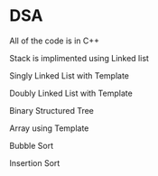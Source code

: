 # DSA
All of the code is in C++

Stack is implimented using Linked list

Singly Linked List with Template

Doubly Linked List with Template

Binary Structured Tree

Array using Template

Bubble Sort 

Insertion Sort